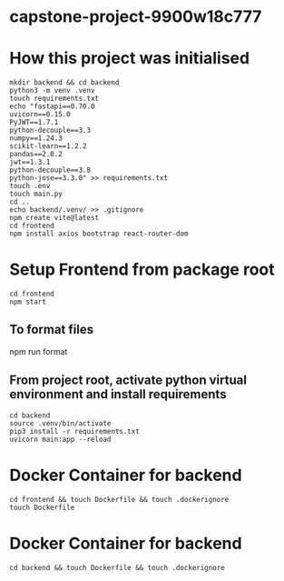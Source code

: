 # capstone-project-9900w18c777
# How this project was initialised
```
mkdir backend && cd backend
python3 -m venv .venv
touch requirements.txt
echo "fastapi==0.70.0
uvicorn==0.15.0
PyJWT==1.7.1
python-decouple==3.3
numpy==1.24.3
scikit-learn==1.2.2
pandas==2.0.2
jwt==1.3.1
python-decouple==3.8
python-jose==3.3.0" >> requirements.txt
touch .env 
touch main.py
cd .. 
echo backend/.venv/ >> .gitignore
npm create vite@latest
cd frontend
npm install axios bootstrap react-router-dom
```

# Setup Frontend from package root
```
cd frontend
npm start
```

## To format files
npm run format

## From project root, activate python virtual environment and install requirements
```
cd backend
source .venv/bin/activate
pip3 install -r requirements.txt 
uvicorn main:app --reload
```

# Docker Container for backend
```
cd frontend && touch Dockerfile && touch .dockerignore
touch Dockerfile
```

# Docker Container for backend
```
cd backend && touch Dockerfile && touch .dockerignore
```
